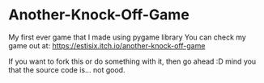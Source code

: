 # Another-Knock-Off-Game
My first ever game that I made using pygame library
You can check my game out at: https://estisix.itch.io/another-knock-off-game

If you want to fork this or do something with it, then go ahead :D 
mind you that the source code is... not good.
